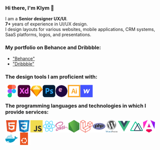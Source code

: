 ### Hi there, I'm Klym 👋 
I am a **Senior designer UX/UI**.  
**7+** years of experience in UI/UX design.  
I design layouts for various websites, mobile applications, CRM systems, SaaS platforms, logos, and presentations. 


### My portfolio on Behance and Dribbble:

- <a href="https://www.behance.net/klymevtushenko">"Behance"</a>  
- <a href="https://dribbble.com/klimevtushenko">"Dribbble"</a>


### The design tools I am proficient with:
<img align="left" src="https://github.com/devicons/devicon/blob/master/icons/figma/figma-original.svg" title="Figma" alt="Figma" width="40" height="40"/>
<img align="left" src="https://github.com/devicons/devicon/blob/master/icons/xd/xd-original.svg" title="Adobe XD" alt="Adobe XD" width="40" height="40"/>
<img align="left" src="https://github.com/devicons/devicon/blob/master/icons/sketch/sketch-original.svg" title="Sketch" alt="Sketch" width="40" height="40"/>
<img align="left" src="https://github.com/devicons/devicon/blob/master/icons/photoshop/photoshop-original.svg" title="Photoshop" alt="Photoshop" width="40" height="40"/>
<img align="left" src="https://github.com/devicons/devicon/blob/master/icons/aftereffects/aftereffects-original.svg" title="After Effects" alt="After Effects" width="40" height="40"/>
<img align="left" src="https://github.com/devicons/devicon/blob/master/icons/illustrator/illustrator-line.svg" title="Illustrator" alt="Illustrator" width="40" height="40"/>
<img align="left" src="https://github.com/devicons/devicon/blob/master/icons/webflow/webflow-original.svg" title="Webflow" alt="Webflow" width="40" height="40"/>


<br>
<br>  

### The programming languages ​​and technologies in which I provide services:
<img align="left" src="https://github.com/devicons/devicon/blob/master/icons/html5/html5-original.svg" title="HTML5" alt="HTML5" width="40" height="40"/>
<img align="left" src="https://github.com/devicons/devicon/blob/master/icons/css3/css3-original.svg" title="CSS3" alt="CSS3" width="40" height="40"/>
<img align="left" src="https://github.com/devicons/devicon/blob/master/icons/javascript/javascript-original.svg" title="JavaScript" alt="JavaScript" width="40" height="40"/>
<img align="left" src="https://github.com/devicons/devicon/blob/master/icons/react/react-original.svg" title="React" alt="React" width="40" height="40"/>
<img align="left" src="https://github.com/devicons/devicon/blob/master/icons/sass/sass-original.svg" title="Sass" alt="Sass" width="40" height="40"/>
<img align="left" src="https://github.com/devicons/devicon/blob/master/icons/nodejs/nodejs-original.svg" title="Node.js" alt="Node.js" width="40" height="40"/>
<img align="left" src="https://github.com/devicons/devicon/blob/master/icons/laravel/laravel-original.svg" title="Laravel" alt="Laravel" width="40" height="40" />
<img align="left" src="https://github.com/devicons/devicon/blob/master/icons/php/php-original.svg" title="PHP" alt="PHP" width="40" height="40" />
<img align="left" src="https://github.com/devicons/devicon/blob/master/icons/wordpress/wordpress-original.svg" title="WordPress" alt="WordPress" width="40" height="40" />
<img align="left" src="https://github.com/devicons/devicon/blob/master/icons/vuejs/vuejs-original.svg" title="Vue.js" alt="Vue.js" width="40" height="40" />
<img align="left" src="https://github.com/devicons/devicon/blob/master/icons/nuxtjs/nuxtjs-original.svg" title="Nuxt.js" alt="Nuxt.js" width="40" height="40" />
<img align="left" src="https://github.com/devicons/devicon/blob/master/icons/angular/angular-original.svg" title="Angular" alt="Angular" width="40" height="40" />
<img align="left" src="https://github.com/devicons/devicon/blob/master/icons/docker/docker-plain.svg" title="Docker" alt="Docker" width="40" height="40" />
<img align="left" src="https://github.com/devicons/devicon/blob/master/icons/ubuntu/ubuntu-original.svg" title="Ubuntu" alt="Ubuntu" width="40" height="40" />

&nbsp;


 
<!--

<img align="left" src="https://github.com/devicons/devicon/blob/master/icons/figma/figma-original.svg" title="Figma" alt="Figma" width="40" height="40"/> 

### My project experience:

- 📄  <a href="https://cortexlab.ai/">Cortex Lab<a/>
- 📄  <a href="https://get.ffcapp.com">FanClub<a/>




- 🔭 I’m currently working on ...
- 🌱 I’m currently learning coding...
- 👯 I’m looking to collaborate on ...
- 🤔 I’m looking for help with ...
- 💬 Ask me about ...
- 📫 How to reach me: ...
- 😄 Pronouns: ...
- ⚡ Fun fact: ...
-->

